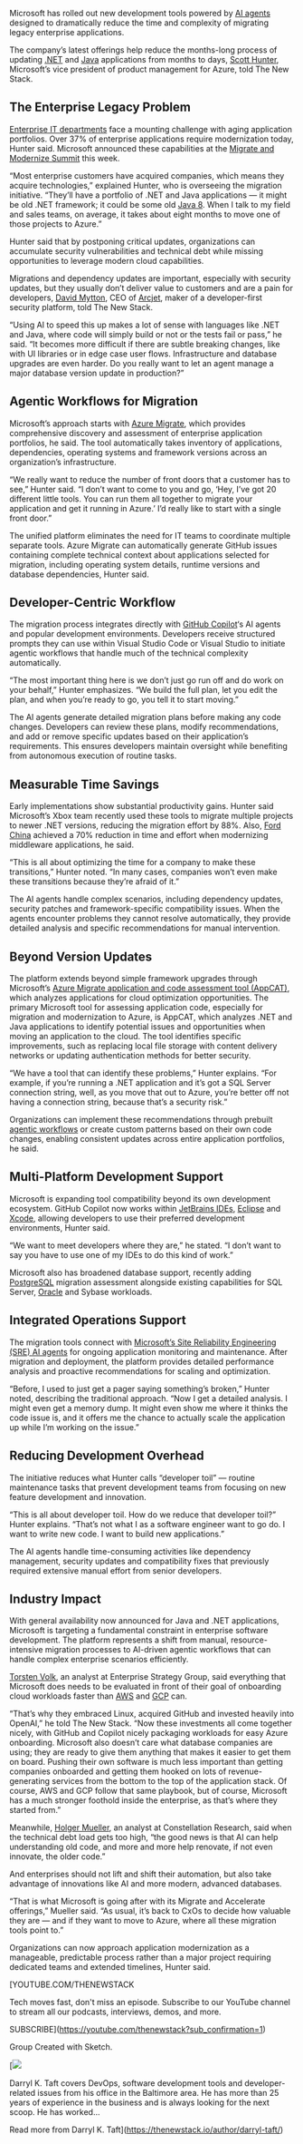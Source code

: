 Microsoft has rolled out new development tools powered by [AI agents](https://thenewstack.io/how-ai-agents-will-change-the-web-for-users-and-developers/) designed to dramatically reduce the time and complexity of migrating legacy enterprise applications.

The company’s latest offerings help reduce the months-long process of updating [.NET](https://thenewstack.io/net-modernization-github-copilot-upgrade-eases-migrations/) and [Java](https://thenewstack.io/java-at-30-the-genius-behind-the-code-that-changed-tech/) applications from months to days, [Scott Hunter](https://azure.microsoft.com/en-us/blog/author/scott-hunter/), Microsoft’s vice president of product management for Azure, told The New Stack.

## The Enterprise Legacy Problem

[Enterprise IT departments](https://thenewstack.io/agentic-ai-is-the-next-frontier-in-enterprise-operations/) face a mounting challenge with aging application portfolios. Over 37% of enterprise applications require modernization today, Hunter said. Microsoft announced these capabilities at the [Migrate and Modernize Summit](https://www.microsoft.com/en-us/events/launch-events/migrate-and-modernize-summit) this week.

“Most enterprise customers have acquired companies, which means they acquire technologies,” explained Hunter, who is overseeing the migration initiative. “They’ll have a portfolio of .NET and Java applications — it might be old .NET framework; it could be some old [Java 8](https://thenewstack.io/end-of-the-road-for-javafx-in-jdk-8-keeping-your-apps-alive/). When I talk to my field and sales teams, on average, it takes about eight months to move one of those projects to Azure.”

Hunter said that by postponing critical updates, organizations can accumulate security vulnerabilities and technical debt while missing opportunities to leverage modern cloud capabilities.

Migrations and dependency updates are important, especially with security updates, but they usually don’t deliver value to customers and are a pain for developers, [David Mytton](https://www.linkedin.com/in/davidmytton/), CEO of [Arcjet](https://arcjet.com/), maker of a developer-first security platform, told The New Stack.

“Using AI to speed this up makes a lot of sense with languages like .NET and Java, where code will simply build or not or the tests fail or pass,” he said. “It becomes more difficult if there are subtle breaking changes, like with UI libraries or in edge case user flows. Infrastructure and database upgrades are even harder. Do you really want to let an agent manage a major database version update in production?”

## Agentic Workflows for Migration

Microsoft’s approach starts with [Azure Migrate](https://azure.microsoft.com/en-us/products/azure-migrate), which provides comprehensive discovery and assessment of enterprise application portfolios, he said. The tool automatically takes inventory of applications, dependencies, operating systems and framework versions across an organization’s infrastructure.

“We really want to reduce the number of front doors that a customer has to see,” Hunter said. “I don’t want to come to you and go, ‘Hey, I’ve got 20 different little tools. You can run them all together to migrate your application and get it running in Azure.’ I’d really like to start with a single front door.”

The unified platform eliminates the need for IT teams to coordinate multiple separate tools. Azure Migrate can automatically generate GitHub issues containing complete technical context about applications selected for migration, including operating system details, runtime versions and database dependencies, Hunter said.

## Developer-Centric Workflow

The migration process integrates directly with [GitHub Copilot](https://thenewstack.io/github-copilot-a-powerful-controversial-autocomplete-for-developers/)‘s AI agents and popular development environments. Developers receive structured prompts they can use within Visual Studio Code or Visual Studio to initiate agentic workflows that handle much of the technical complexity automatically.

“The most important thing here is we don’t just go run off and do work on your behalf,” Hunter emphasizes. “We build the full plan, let you edit the plan, and when you’re ready to go, you tell it to start moving.”

The AI agents generate detailed migration plans before making any code changes. Developers can review these plans, modify recommendations, and add or remove specific updates based on their application’s requirements. This ensures developers maintain oversight while benefiting from autonomous execution of routine tasks.

## Measurable Time Savings

Early implementations show substantial productivity gains. Hunter said Microsoft’s Xbox team recently used these tools to migrate multiple projects to newer .NET versions, reducing the migration effort by 88%. Also, [Ford China](https://finance.yahoo.com/news/ford-establishes-subsidiary-china-090612787.html) achieved a 70% reduction in time and effort when modernizing middleware applications, he said.

“This is all about optimizing the time for a company to make these transitions,” Hunter noted. “In many cases, companies won’t even make these transitions because they’re afraid of it.”

The AI agents handle complex scenarios, including dependency updates, security patches and framework-specific compatibility issues. When the agents encounter problems they cannot resolve automatically, they provide detailed analysis and specific recommendations for manual intervention.

## Beyond Version Updates

The platform extends beyond simple framework upgrades through Microsoft’s [Azure Migrate application and code assessment tool (AppCAT)](https://learn.microsoft.com/en-us/azure/migrate/appcat/overview?view=migrate-classic), which analyzes applications for cloud optimization opportunities. The primary Microsoft tool for assessing application code, especially for migration and modernization to Azure, is AppCAT, which analyzes .NET and Java applications to identify potential issues and opportunities when moving an application to the cloud. The tool identifies specific improvements, such as replacing local file storage with content delivery networks or updating authentication methods for better security.

“We have a tool that can identify these problems,” Hunter explains. “For example, if you’re running a .NET application and it’s got a SQL Server connection string, well, as you move that out to Azure, you’re better off not having a connection string, because that’s a security risk.”

Organizations can implement these recommendations through prebuilt [agentic workflows](https://thenewstack.io/what-agentic-workflows-mean-to-microservices-developers/) or create custom patterns based on their own code changes, enabling consistent updates across entire application portfolios, he said.

## Multi-Platform Development Support

Microsoft is expanding tool compatibility beyond its own development ecosystem. GitHub Copilot now works within [JetBrains IDEs](https://thenewstack.io/ai-and-ides-walking-through-how-jetbrains-is-approaching-ai/), [Eclipse](https://thenewstack.io/eclipse-theia-the-deepseek-of-ai-tooling/) and [Xcode](https://thenewstack.io/start-your-apple-coding-journey-with-xcode/), allowing developers to use their preferred development environments, Hunter said.

“We want to meet developers where they are,” he stated. “I don’t want to say you have to use one of my IDEs to do this kind of work.”

Microsoft also has broadened database support, recently adding [PostgreSQL](https://thenewstack.io/postgresql-18-delivers-significant-performance-gains-for-oltp-and-analytics/) migration assessment alongside existing capabilities for SQL Server, [Oracle](https://www.oracle.com/developer?utm_content=inline+mention) and Sybase workloads.

## Integrated Operations Support

The migration tools connect with [Microsoft’s Site Reliability Engineering (SRE) AI agents](https://learn.microsoft.com/en-us/azure/sre-agent/overview?tabs=explore) for ongoing application monitoring and maintenance. After migration and deployment, the platform provides detailed performance analysis and proactive recommendations for scaling and optimization.

“Before, I used to just get a pager saying something’s broken,” Hunter noted, describing the traditional approach. “Now I get a detailed analysis. I might even get a memory dump. It might even show me where it thinks the code issue is, and it offers me the chance to actually scale the application up while I’m working on the issue.”

## Reducing Development Overhead

The initiative reduces what Hunter calls “developer toil” — routine maintenance tasks that prevent development teams from focusing on new feature development and innovation.

“This is all about developer toil. How do we reduce that developer toil?” Hunter explains. “That’s not what I as a software engineer want to go do. I want to write new code. I want to build new applications.”

The AI agents handle time-consuming activities like dependency management, security updates and compatibility fixes that previously required extensive manual effort from senior developers.

## Industry Impact

With general availability now announced for Java and .NET applications, Microsoft is targeting a fundamental constraint in enterprise software development. The platform represents a shift from manual, resource-intensive migration processes to AI-driven agentic workflows that can handle complex enterprise scenarios efficiently.

[Torsten Volk](https://www.linkedin.com/in/torstenvolk/), an analyst at Enterprise Strategy Group, said everything that Microsoft does needs to be evaluated in front of their goal of onboarding cloud workloads faster than [AWS](https://aws.amazon.com/?utm_content=inline+mention) and [GCP](https://cloud.google.com/?utm_content=inline+mention) can.

“That’s why they embraced Linux, acquired GitHub and invested heavily into OpenAI,” he told The New Stack. “Now these investments all come together nicely, with GitHub and Copilot nicely packaging workloads for easy Azure onboarding. Microsoft also doesn’t care what database companies are using; they are ready to give them anything that makes it easier to get them on board. Pushing their own software is much less important than getting companies onboarded and getting them hooked on lots of revenue-generating services from the bottom to the top of the application stack. Of course, AWS and GCP follow that same playbook, but of course, Microsoft has a much stronger foothold inside the enterprise, as that’s where they started from.”

Meanwhile, [Holger Mueller](https://www.linkedin.com/in/holgermueller/), an analyst at Constellation Research, said when the technical debt load gets too high, “the good news is that AI can help understanding old code, and more and more help renovate, if not even innovate, the older code.”

And enterprises should not lift and shift their automation, but also take advantage of innovations like AI and more modern, advanced databases.

“That is what Microsoft is going after with its Migrate and Accelerate offerings,” Mueller said. “As usual, it’s back to CxOs to decide how valuable they are — and if they want to move to Azure, where all these migration tools point to.”

Organizations can now approach application modernization as a manageable, predictable process rather than a major project requiring dedicated teams and extended timelines, Hunter said.

[YOUTUBE.COM/THENEWSTACK

Tech moves fast, don't miss an episode. Subscribe to our YouTube
channel to stream all our podcasts, interviews, demos, and more.

SUBSCRIBE](https://youtube.com/thenewstack?sub_confirmation=1)

Group
Created with Sketch.

[![](https://thenewstack.io/wp-content/uploads/2021/06/a95bb5bc-image-576x600.png)

Darryl K. Taft covers DevOps, software development tools and developer-related issues from his office in the Baltimore area. He has more than 25 years of experience in the business and is always looking for the next scoop. He has worked...

Read more from Darryl K. Taft](https://thenewstack.io/author/darryl-taft/)